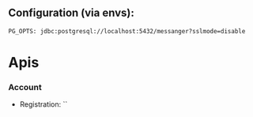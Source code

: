 ## Configuration (via envs):

``` 
PG_OPTS: jdbc:postgresql://localhost:5432/messanger?sslmode=disable 
```


# Apis

### Account

 - Registration: ``

